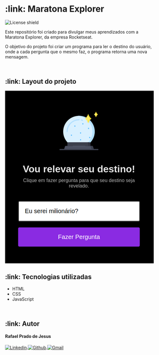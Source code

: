 <h1>:link: Maratona Explorer</h1>

<img alt="License shield" src="https://img.shields.io/github/license/rafaelpradoj/maratona-explorer">

<p>
  Este repositório foi criado para divulgar meus aprendizados com a Maratona Explorer, da empresa Rocketseat.
</p>

<p>
  O objetivo do projeto foi criar um programa para ler o destino do usuário, onde a cada pergunta que o mesmo faz, o programa retorna uma nova mensagem.
</p>

<br>

<h2>:link: Layout do projeto</h2>
<img src="./assets/img/capaProjeto.png" />

<br>

<h2>:link: Tecnologias utilizadas</h2>
<ul>
 <li>HTML</li>
 <li>CSS</li>
 <li>JavaScript</li>
</ul>

<br>

<h2>:link: Autor</h2>

<h4>Rafael Prado de Jesus</h4>
<p>
  <a href="https://www.linkedin.com/in/rafaelpradoj/" target="_blank">
    <img align="center" src="https://img.shields.io/badge/-Linkedin-%230077B5?style=for-the-badge&logo=linkedin&logoColor=white" alt="Linkedin">
  </a>
  
  <a href="https://github.com/rafaelpradoj" target="_blank">
    <img align="center" src="https://img.shields.io/badge/GitHub-100000?style=for-the-badge&logo=github&logoColor=white" alt="Github">
  </a>
  
  <a href="mailto:rafaelpradoj@gmail.com" title="rafaelpradoj@gmail.com">
    <img align="center" src="https://img.shields.io/badge/Gmail-D14836?style=for-the-badge&logo=gmail&logoColor=white" alt="Gmail">
 </a>
</p>
